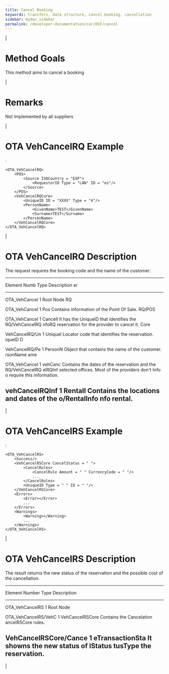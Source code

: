 ```yaml
---
title: Cancel Booking
keywords: transfers, data structure, cancel booking, cancellation
sidebar: mydoc_sidebar
permalink: /developer-documentation/car/DSF/cancel
---
```


|

Method Goals
============

This method aims to cancel a booking

|

Remarks
=======

Not implemented by all suppliers

|

OTA VehCancelRQ Example
=======================

:

    <OTA_VehCancelRQ>
        <POS>
            <Source ISOCountry = "ESP">
                <RequestorID Type = "LAN" ID = "es"/>
            </Source>
        </POS>
        <VehCancelRQCore>
            <UniqueID ID = "XXXX" Type = "4"/>
            <PersonName>
                <GivenName>TEST</GivenName>
                <Surname>TEST</Surname>
            </PersonName>
        </VehCancelRQCore>
    </OTA_VehCancelRQ>

|

OTA VehCancelRQ Description
===========================

The request requires the booking code and the name of the customer.

  --------------------------------------------------------------------------
  Element        Numb Type    Description
                 er           
  -------------- ---- ------- ----------------------------------------------
  OTA\_VehCancel 1            Root Node
  RQ                          

  OTA\_VehCancel 1    Pos     Contains information of the Point Of Sale.
  RQ/POS                      

  OTA\_VehCancel 1    CancelI It has the UniqueID that identifies the
  RQ/VehCancelRQ      nfoRQ   reservation for the provider to cancel it.
  Core                        

  VehCancelRQ/Un 1    UniqueI Locator code that identifies the reservation.
  iqueID              D       

  VehCancelRQ/Pe 1    PersonN Object that contains the name of the customer.
  rsonName            ame     

  OTA\_VehCancel 1    vehCanc Contains the dates of the reservation and the
  RQ/VehCancelRQ      elRQInf selected offices. Most of the providers don't
  Info                o       require this information.

  vehCancelRQInf 1    RentalI Contains the locations and dates of the
  o/RentalInfo        nfo     rental.
  --------------------------------------------------------------------------

|

OTA VehCancelRS Example
=======================

:

    <OTA_VehCancelRS>
        <Success/>
        <VehCancelRSCore CancelStatus = " ">
            <CancelRules>
                <CancelRule Amount = " " CurrencyCode = " "/>
                ...
            </CancelRules>
            <UniqueID Type = " " ID = " "/>
        </VehCancelRSCore>
        <Errors>
            <Error></Error>
            ...
        </Errors>
        <Warnings>
            <Warning></Warning>
            ...
        </Warnings>
    </OTA_VehCancelRS>

|

OTA VehCancelRS Description
===========================

The result returns the new status of the reservation and the possible
cost of the cancellation.

  -------------------------------------------------------------------------
  Element               Number Type            Description
  --------------------- ------ --------------- ----------------------------
  OTA\_VehCancelRS      1                      Root Node

  OTA\_VehCancelRS/VehC 1      VehCancelRSCore Contains the Cancelation
  ancelRSCore                                  rules.

  VehCancelRSCore/Cance 1      eTransactionSta It showns the new status of
  lStatus                      tusType         the reservation.
  -------------------------------------------------------------------------

|
